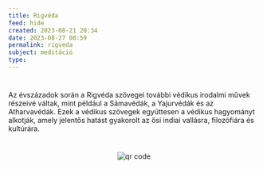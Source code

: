 ```yaml
---
title: Rigvéda
feed: hide
created: 2023-08-21 20:34
date: 2023-08-27 08:59
permalink: rigveda
subject: meditáció
type: 
---
```

#
Az évszázadok során a Rigvéda szövegei további védikus irodalmi művek részeivé váltak, mint például a Sámavédák, a Yajurvédák és az Atharvavédák. Ezek a védikus szövegek együttesen a védikus hagyományt alkotják, amely jelentős hatást gyakorolt az ősi indiai vallásra, filozófiára és kultúrára.




#
<p style="text-align: center;"><img src="https://chart.googleapis.com/chart?cht=qr&chl=https://notes.andrasdenes.com/rigveda&chs=180x180&choe=UTF-8&chld=L|2" alt="qr code"></p>

